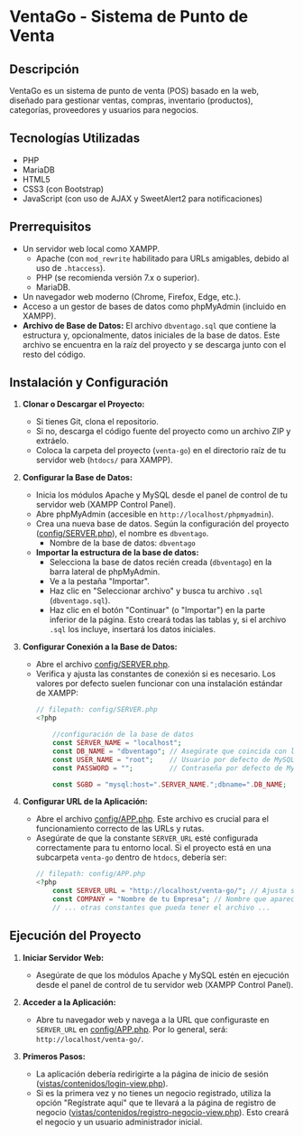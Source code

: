 # VentaGo - Sistema de Punto de Venta

## Descripción
VentaGo es un sistema de punto de venta (POS) basado en la web, diseñado para gestionar ventas, compras, inventario (productos), categorías, proveedores y usuarios para negocios.

## Tecnologías Utilizadas
*   PHP
*   MariaDB
*   HTML5
*   CSS3 (con Bootstrap)
*   JavaScript (con uso de AJAX y SweetAlert2 para notificaciones)

## Prerrequisitos
*   Un servidor web local como XAMPP.
    *   Apache (con `mod_rewrite` habilitado para URLs amigables, debido al uso de `.htaccess`).
    *   PHP (se recomienda versión 7.x o superior).
    *   MariaDB.
*   Un navegador web moderno (Chrome, Firefox, Edge, etc.).
*   Acceso a un gestor de bases de datos como phpMyAdmin (incluido en XAMPP).
*   **Archivo de Base de Datos:** El archivo `dbventago.sql` que contiene la estructura y, opcionalmente, datos iniciales de la base de datos. Este archivo se encuentra en la raíz del proyecto y se descarga junto con el resto del código.

## Instalación y Configuración

1.  **Clonar o Descargar el Proyecto:**
    *   Si tienes Git, clona el repositorio.
    *   Si no, descarga el código fuente del proyecto como un archivo ZIP y extráelo.
    *   Coloca la carpeta del proyecto (`venta-go`) en el directorio raíz de tu servidor web (`htdocs/` para XAMPP).

2.  **Configurar la Base de Datos:**
    *   Inicia los módulos Apache y MySQL desde el panel de control de tu servidor web (XAMPP Control Panel).
    *   Abre phpMyAdmin (accesible en `http://localhost/phpmyadmin`).
    *   Crea una nueva base de datos. Según la configuración del proyecto ([config/SERVER.php](config/SERVER.php)), el nombre es `dbventago`.
        *   Nombre de la base de datos: `dbventago`
    *   **Importar la estructura de la base de datos:**
        *   Selecciona la base de datos recién creada (`dbventago`) en la barra lateral de phpMyAdmin.
        *   Ve a la pestaña "Importar".
        *   Haz clic en "Seleccionar archivo" y busca tu archivo `.sql` (`dbventago.sql`).
        *   Haz clic en el botón "Continuar" (o "Importar") en la parte inferior de la página. Esto creará todas las tablas y, si el archivo `.sql` los incluye, insertará los datos iniciales.

3.  **Configurar Conexión a la Base de Datos:**
    *   Abre el archivo [config/SERVER.php](config/SERVER.php).
    *   Verifica y ajusta las constantes de conexión si es necesario. Los valores por defecto suelen funcionar con una instalación estándar de XAMPP:
        ```php
        // filepath: config/SERVER.php
        <?php

            //configuración de la base de datos
            const SERVER_NAME = "localhost";
            const DB_NAME = "dbventago"; // Asegúrate que coincida con la BD creada
            const USER_NAME = "root";    // Usuario por defecto de MySQL en XAMPP
            const PASSWORD = "";         // Contraseña por defecto de MySQL en XAMPP

            const SGBD = "mysql:host=".SERVER_NAME.";dbname=".DB_NAME;
        ```

4.  **Configurar URL de la Aplicación:**
    *   Abre el archivo [config/APP.php](config/APP.php). Este archivo es crucial para el funcionamiento correcto de las URLs y rutas.
    *   Asegúrate de que la constante `SERVER_URL` esté configurada correctamente para tu entorno local. Si el proyecto está en una subcarpeta `venta-go` dentro de `htdocs`, debería ser:
        ```php
        // filepath: config/APP.php
        <?php
            const SERVER_URL = "http://localhost/venta-go/"; // Ajusta si tu proyecto está en otra ruta
            const COMPANY = "Nombre de tu Empresa"; // Nombre que aparecerá en el título y otros lugares
            // ... otras constantes que pueda tener el archivo ...
        ```

## Ejecución del Proyecto

1.  **Iniciar Servidor Web:**
    *   Asegúrate de que los módulos Apache y MySQL estén en ejecución desde el panel de control de tu servidor web (XAMPP Control Panel).

2.  **Acceder a la Aplicación:**
    *   Abre tu navegador web y navega a la URL que configuraste en `SERVER_URL` en [config/APP.php](config/APP.php). Por lo general, será:
        `http://localhost/venta-go/`.

3.  **Primeros Pasos:**
    *   La aplicación debería redirigirte a la página de inicio de sesión ([vistas/contenidos/login-view.php](vistas/contenidos/login-view.php)).
    *   Si es la primera vez y no tienes un negocio registrado, utiliza la opción "Regístrate aquí" que te llevará a la página de registro de negocio ([vistas/contenidos/registro-negocio-view.php](vistas/contenidos/registro-negocio-view.php)). Esto creará el negocio y un usuario administrador inicial.
